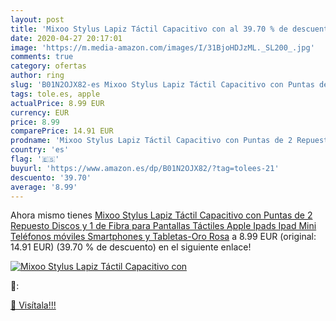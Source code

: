 ```yaml
---
layout: post
title: 'Mixoo Stylus Lapiz Táctil Capacitivo con al 39.70 % de descuento'
date: 2020-04-27 20:17:01
image: 'https://m.media-amazon.com/images/I/31BjoHDJzML._SL200_.jpg'
comments: true
category: ofertas
author: ring
slug: 'B01N2OJX82-es Mixoo Stylus Lapiz Táctil Capacitivo con Puntas de 2...'
tags: tole.es, apple
actualPrice: 8.99 EUR
currency: EUR
price: 8.99
comparePrice: 14.91 EUR
prodname: 'Mixoo Stylus Lapiz Táctil Capacitivo con Puntas de 2 Repuesto Discos y 1 de Fibra para Pantallas Táctiles Apple Ipads  Ipad Mini  Teléfonos móviles  Smartphones y Tabletas-Oro Rosa'
country: 'es'
flag: '🇪🇸'
buyurl: 'https://www.amazon.es/dp/B01N2OJX82/?tag=tolees-21'
descuento: '39.70'
average: '8.99'
---
```


Ahora mismo tienes [Mixoo Stylus Lapiz Táctil Capacitivo con Puntas de 2 Repuesto Discos y 1 de Fibra para Pantallas Táctiles Apple Ipads  Ipad Mini  Teléfonos móviles  Smartphones y Tabletas-Oro Rosa](https://www.amazon.es/dp/B01N2OJX82/?tag=tolees-21) a 8.99 EUR (original: 14.91 EUR) (39.70 %  de descuento) en el siguiente enlace!

[![Mixoo Stylus Lapiz Táctil Capacitivo con](https://m.media-amazon.com/images/I/31BjoHDJzML._SL200_.jpg)](https://www.amazon.es/dp/B01N2OJX82/?tag=tolees-21)

🔎:


[🛒 Visítala!!!](https://www.amazon.es/dp/B01N2OJX82/?tag=tolees-21)
